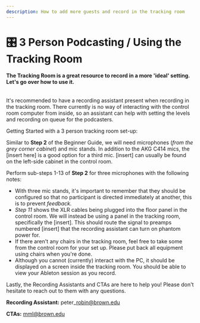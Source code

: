 ```yaml
---
description: How to add more guests and record in the tracking room
---
```


# 🎛 3 Person Podcasting / Using the Tracking Room

#### The Tracking Room  is a great resource to record in a more 'ideal' setting. Let's go over how to use it.

<figure><img src="https://lh4.googleusercontent.com/sIuOJ7eKW392cqxywPfVWbrySDs8Wnx5aeC_e_TSvTjGJQUGtLscK6-Me_w8cL1HFLyPZp28gOmZkxIpvLk5uU47O_SKyiPJIlzaugzmVgvy8Kzu8b_gAYV0MBMHckpEed5eawuzexE8kQkvVa8XRGk" alt=""><figcaption></figcaption></figure>

It's recommended to have a recording assistant present when recording in the tracking room. There currently is no way of interacting with the control room computer from inside, so an assistant can help with setting the levels and recording on queue for the podcasters.&#x20;

Getting Started with a 3 person tracking room set-up:

Similar to **Step 2** of the Beginner Guide, we will need microphones (_from the grey corner cabinet_) and mic stands. In addition to the AKG C414 mics, the \[insert here] is a good option for a third mic. \[insert] can usually be found on the left-side cabinet in the control room.&#x20;

Perform sub-steps 1-13 of **Step 2** for three microphones with the following notes:&#x20;

* With three mic stands, it's important to remember that they should be configured so that no participant is directed immediately at another, this is to prevent _feedback._
* _Step 11_ shows the XLR cables being plugged into the floor panel in the control room. We will instead be using a panel in the tracking room, specifically the \[insert]. This should route the signal to preamps numbered \[insert] that the recording assistant can turn on phantom power for.
* If there aren't any chairs in the tracking room, feel free to take some from the control room for your set up. Please put back all equipment using chairs when you're done.
* Although you cannot (currently) interact with the PC, it should be displayed on a screen inside the tracking room. You should be able to view your Ableton session as you record.

Lastly, the Recording Assistants and CTAs are here to help you! Please don't hesitate to reach out to them with any questions.

**Recording Assistant:** peter\_robin@brown.edu

**CTAs:** mml@brown.edu

